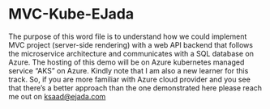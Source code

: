 # MVC-Kube-EJada
The purpose of this word file is to understand how we could implement MVC project (server-side rendering) with a web API backend that follows the microservice architecture and communicates with a SQL database on Azure. The hosting of this demo will be on Azure kubernetes managed service “AKS” on Azure. Kindly note that I am also a new learner for this track. So, if you are more familiar with Azure cloud provider and you see that there’s a better approach than the one demonstrated here please reach me out on ksaad@ejada.com
